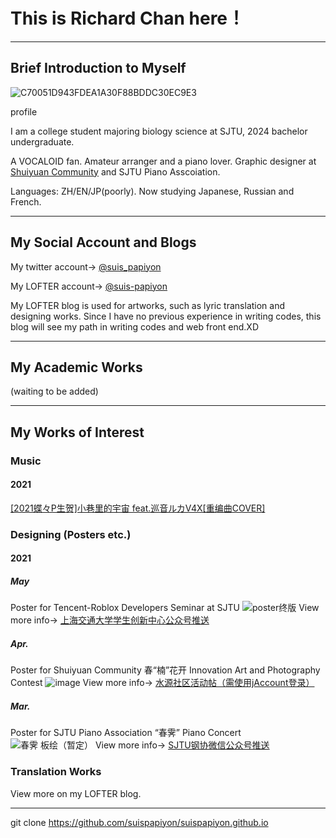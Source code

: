 # This is Richard Chan here！
- - -
## Brief Introduction to Myself
![C70051D943FDEA1A30F88BDDC30EC9E3](https://user-images.githubusercontent.com/76549676/121231128-9c836700-c8c2-11eb-9d81-f770ba6257a1.jpg)

profile

I am a college student majoring biology science at SJTU, 2024 bachelor undergraduate.

A VOCALOID fan. Amateur arranger and a piano lover. Graphic designer at [Shuiyuan Community](https://shuiyuan.sjtu.edu.cn) and SJTU Piano Asscoiation.

Languages: ZH/EN/JP(poorly). Now studying Japanese, Russian and French.
- - -
## My Social Account and Blogs
My twitter account→ [@suis_papiyon](https://twitter.com/suis_papiyon)

My LOFTER account→ [@suis-papiyon](https://suis-papiyon.lofter.com)

My LOFTER blog is used for artworks, such as lyric translation and designing works. Since I have no previous experience in writing codes, this blog will see my path in writing codes and web front end.XD
- - -
## My Academic Works 

(waiting to be added)
- - - 
## My Works of Interest
###  Music 

#### 2021

[[2021蝶々P生贺]小巷里的宇宙 feat.巡音ルカV4X[重编曲COVER]](https://www.bilibili.com/video/BV1Uv41157by)

###  Designing (Posters etc.)

#### 2021 

##### May

   Poster for Tencent-Roblox Developers Seminar at SJTU
   ![poster终版](https://user-images.githubusercontent.com/76549676/121303095-3bdd4400-c92d-11eb-882d-14f4d884fee5.jpg) 
   View more info→ [上海交通大学学生创新中心公众号推送](https://mp.weixin.qq.com/s?__biz=MzIzNzAxNTE5OA==&mid=2650218218&idx=2&sn=3db6bef78c85c25dbf0893de6ad5e87c&chksm=f0cca71bc7bb2e0dc186a7e93e3216a5a99e82f72f3a604624c001f46f02e97c52f00382655f&mpshare=1&scene=1&srcid=05197jrhCmTSiejfJQOdaK5H&sharer_sharetime=1621413851343&sharer_shareid=507ceb4b36597f3c1ef3a2f848828dac#rd)
    
##### Apr.

   Poster for Shuiyuan Community 春“楠”花开 Innovation Art and Photography Contest
   ![image](https://user-images.githubusercontent.com/76549676/121300003-cd968280-c928-11eb-9bfd-59ca4202959d.png)
   View more info→ [水源社区活动帖（需使用jAccount登录）](https://shuiyuan.sjtu.edu.cn/t/topic/18735)
    
##### Mar.

   Poster for SJTU Piano Association “春霁” Piano Concert
   ![春霁 板绘（暂定）](https://user-images.githubusercontent.com/76549676/121300825-ebb0b280-c929-11eb-9d06-c9c5a802e35d.jpg)
   View more info→ [SJTU钢协微信公众号推送](https://mp.weixin.qq.com/s/8KhYMZEKzaJlhy0ox0ToAg)


###  Translation Works

View more on my LOFTER blog.

- - -
git clone 
https://github.com/suispapiyon/suispapiyon.github.io
